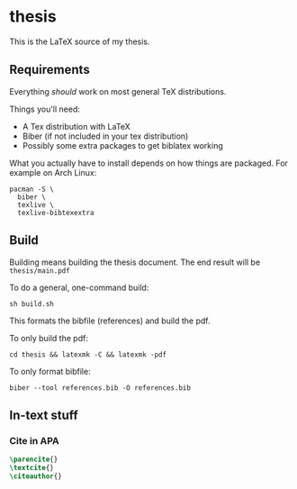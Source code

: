 # thesis
This is the LaTeX source of my thesis.

## Requirements
Everything *should* work on most general TeX distributions.

Things you'll need:
- A Tex distribution with LaTeX
- Biber (if not included in your tex distribution)
- Possibly some extra packages to get biblatex working

What you actually have to install depends on how things are packaged.
For example on Arch Linux:
```console
pacman -S \
  biber \
  texlive \
  texlive-bibtexextra
```


## Build
Building means building the thesis document.
The end result will be `thesis/main.pdf`

To do a general, one-command build:
```console
sh build.sh
```
This formats the bibfile (references) and build the pdf.

To only build the pdf:
```console
cd thesis && latexmk -C && latexmk -pdf
```

To only format bibfile:
```console
biber --tool references.bib -O references.bib
```


## In-text stuff

### Cite in APA
```tex
\parencite{}
\textcite{}
\citeauthor{}
```
